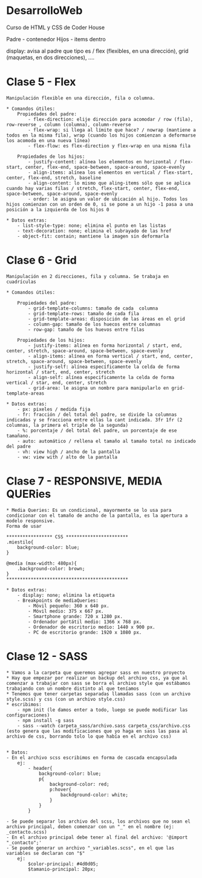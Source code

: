# DesarrolloWeb
Curso de HTML y CSS de Coder House


Padre - contenedor
Hijos - items dentro

display: avisa al padre que tipo es / flex (flexibles, en una dirección), grid (maquetas, en dos direcciones), ....
        
# Clase 5 - Flex

    Manipulación flexible en una dirección, fila o columna.

    * Comandos útiles:
        Propiedades del padre:
            - flex-direction: elije dirección para acomodar / row (fila), row-reverse , column (columna), column-reverse
            - flex-wrap: si llega al límite que hace? / nowrap (mantiene a todos en la misma fila), wrap (cuando los hijos comienzan a deformarse los acomoda en una nueva línea)
            - flex-flow: es flex-direction y flex-wrap en una misma fila
        
        Propiedades de los hijos:
            - justify-content: alínea los elementos en horizontal / flex-start, center, flex-end, space-between, space-around, space-evenly
            - align-items: alínea los elementos en vertical / flex-start, center, flex-end, stretch, baseline
            - align-content: lo mismo que aling-items sólo que se aplica cuando hay varias filas / stretch, flex-start, center, flex-end, space-between, space-around, space-evenly
            - order: le asigna un valor de ubicación al hijo. Todos los hijos comienzan con un orden de 0, si se pone a un hijo -1 pasa a una posición a la izquierda de los hijos 0
    
    * Datos extras:
        - list-style-type: none; elimina el punto en las listas
        - text-decoration: none; elimina el subrayado de las href
        - object-fit: contain; mantiene la imagen sin deformarla

# Clase 6 - Grid

    Manipulación en 2 direcciones, fila y columna. Se trabaja en cuadrículas
    
    * Comandos útiles:

        Propiedades del padre:
            - grid-template-columns: tamaño de cada  columna
            - grid-template-rows: tamaño de cada fila
            - grid-template-areas: disposición de las áreas en el grid
            - column-gap: tamaño de los huecos entre columnas
            - row-gap: tamaño de los huevos entre filas
        
        Propiedades de los hijos:
            - justify-items: alínea en forma horizontal / start, end, center, stretch, space-around, space-between, space-evenly
            - align-items: alínea en forma vertical / start, end, center, stretch, space-around, space-between, space-evenly
            - justify-self: alínea específicamente la celda de forma horizontal / start, end, center, stretch
            - align-self: alínea especificamente la celda de forma vertical / star, end, center, stretch
            - grid-area: le asigna un nombre para manipularlo en grid-template-areas

    * Datos extras:
        - px: pixeles / medida fija
        - fr: fracción / del total del padre, se divide la columnas indicadas y se fracciona entre ellas la cant indicada. 3fr 1fr (2 columnas, la primera el triple de la segunda) 
        - %: porcentaje / del total del padre, un porcentaje de ese tamañano.
        - auto: automático / rellena el tamaño al tamaño total no indicado del padre
        - vh: view high / ancho de la pantalla
        - vw: view with / alto de la pantalla

# Clase 7 - RESPONSIVE, MEDIA QUERies

    * Media Queries: Es un condicional, mayormente se lo usa para condicionar con el tamaño de ancho de la pantalla, es la apertura a modelo responsive.
    Forma de usar
    
    ***************** CSS ***********************
    .miestilo{
        background-color: blue;
    }

    @media (max-width: 480px){
        .background-color: brown;
    }
    *********************************************

    * Datos extras:
        - display: none; elimina la etiqueta
        - Breakpoints de mediaQueries:
            - Móvil pequeño: 360 x 640 px.
            - Móvil medio: 375 x 667 px.
            - Smartphone grande: 720 x 1280 px.
            - Ordenador portátil medio: 1366 x 768 px.
            - Ordenador de escritorio medio: 1440 x 900 px.
            - PC de escritorio grande: 1920 x 1080 px.

# Clase 12 - SASS

    * Vamos a la carpeta que queremos agregar sass en nuestro proyecto
    * Hay que empezar por realizar un backup del archivo css, ya que al comenzar a trabajar con sass se borra el archivo style que estábamos trabajando con un nombre distinto al que teníamos
    * Tenemos que tener carpetas separadas llamadas sass (con un archivo style.scss) y css (con un archivo style.css)
    * escribimos:
        - npm init (le damos enter a todo, luego se puede modificar las configuraciones)
        - npm install -g sass
        - sass --watch carpeta_sass/archivo.sass carpeta_css/archivo.css (esto genera que las modificaciones que yo haga en sass las pasa al archivo de css, borrando tolo lo que había en el archivo css)
    

    * Datos: 
    - En el archivo scss escribimos en forma de cascada encapsulada
        ej:
            - header{
                background-color: blue;
                p{
                    background-color: red;
                    p:hover{
                        backdground-color: white;
                    }
                }
            }
    
    - Se puede separar los archivo del scss, los archivos que no sean el archivo principal, deben comenzar con un "_" en el nombre (ej: _contacto.scss)
    - En el archivo principal debe tener al final del archivo: '@import "_contacto";'
    - Se puede generar un archivo "_variables.scss", en el que las variables se declaran con "$"
        ej:
            $color-principal: #4d0d05;
            $tamanio-principal: 20px;